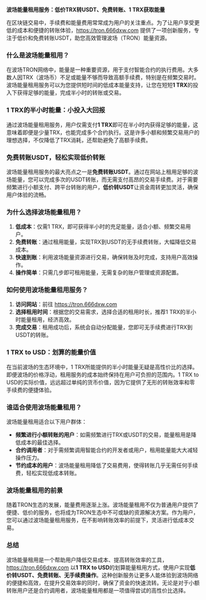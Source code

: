 **波场能量租用服务：低价TRX转USDT、免费转账、1 TRX获取能量**  

在区块链交易中，手续费和能量费用常常成为用户的关注重点。为了让用户享受更低的成本和便捷的转账体验，https://tron.666dxw.com 提供了一项创新服务，专注于低价和免费转账USDT，助您高效管理波场（TRON）能量资源。

### 什么是波场能量租用？  

在波场TRON网络中，能量是一种重要资源，用于支付智能合约的执行费用。大多数人因TRX（波场币）不足或能量不够而导致高额手续费，特别是在频繁交易时。波场能量租用服务可以为您提供短时间的低成本能量支持，让您在短短**1 TRX**的投入下获得足够的能量，完成半小时的转账或交易。  

### 1 TRX的半小时能量：小投入大回报  

通过波场能量租用服务，用户仅需支付**1 TRX**即可在半小时内获得足够的能量，这意味着即便是少量TRX，也能完成多个合约执行。这是许多小额和频繁交易用户的理想选择，不仅降低了TRX消耗，还帮助避免了高额手续费。

### 免费转账USDT，轻松实现低价转账  

波场能量租用服务的最大亮点之一是**免费转账USDT**。通过在网站上租用足够的波场能量，您可以完成多次的USDT转账，而无需支付高昂的交易手续费。对于需要频繁进行小额支付、跨平台转账的用户，**低价转USDT**让资金周转更加灵活，确保用户体验的流畅。

### 为什么选择波场能量租用？  

1. **低成本**：仅需1 TRX，即可获得半小时的充足能量，适合小额、频繁交易用户。
2. **免费转账**：通过租用能量，实现TRX到USDT的无手续费转账，大幅降低交易成本。
3. **快速到账**：利用波场能量资源进行交易，确保转账及时完成，支持用户高效操作。
4. **操作简单**：只需几步即可租用能量，无需复杂的账户管理或资源配置。

### 如何使用波场能量租用服务？  

1. **访问网站**：前往 https://tron.666dxw.com
2. **选择租用时间**：根据您的交易需求，选择合适的租用时长，推荐1 TRX的半小时能量租用，经济高效。
3. **完成交易**：租用成功后，系统会自动分配能量，您即可无手续费进行TRX到USDT的转账。

### 1 TRX to USD：划算的能量价值  

在当前波场的生态环境中，1 TRX所能提供的半小时能量无疑是高性价比的选择。即便波场的价格浮动，租用服务的成本始终保持在用户可负担的范围内。1 TRX to USD的实际价值，远远超过单纯的货币价值，因为它提供了无形的转账效率和零手续费的便捷体验。

### 谁适合使用波场能量租用？  

波场能量租用适合以下用户群体：

- **频繁进行小额转账的用户**：如需频繁进行TRX或USDT的交易，能量租用是降低成本的最佳选择。
- **合约调用者**：对于需频繁调用智能合约的开发者或用户，租用能量能大大减轻操作压力。
- **节约成本的用户**：波场能量租用降低了交易费用，使得转账几乎无需任何手续费，轻松实现低成本转账。

### 波场能量租用的前景  

随着TRON生态的发展，能量费用逐渐上涨。波场能量租用不仅为普通用户提供了便捷、低价的服务，也将成为TRON生态中不可或缺的资源解决方案。作为用户，您可以通过波场能量租用服务，在不影响转账效率的前提下，灵活进行低成本交易。

### 总结  

波场能量租用是一个帮助用户降低交易成本、提高转账效率的工具，https://tron.666dxw.com 以**1 TRX to USD**的划算能量租用方式，使用户实现**低价转USDT、免费转账、无手续费操作**。这种创新服务让更多人能体验到波场网络的便捷和高效，在提升交易效率的同时，确保了资金的快速流转。无论是对于小额转账用户还是合约调用者，波场能量租用都是一项值得尝试的高性价比选择。